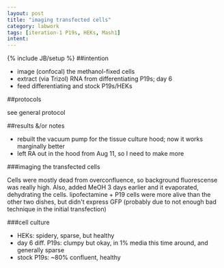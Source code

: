 ```yaml
---
layout: post
title: "imaging transfected cells"
category: labwork
tags: [iteration-1 P19s, HEKs, Mash1]
intent: 
---
```

{% include JB/setup %}
##intention

 * image (confocal) the methanol-fixed cells
 * extract (via Trizol) RNA from differentiating P19s; day 6
 * feed differentiating and stock P19s/HEKs

##protocols

see general protocol

##results &/or notes

 * rebuilt the vacuum pump for the tissue culture hood; now it works marginally better
 * left RA out in the hood from Aug 11, so I need to make more

###imaging the transfected cells

Cells were mostly dead from overconfluence, so background fluorescense was really high.
Also, added MeOH 3 days earlier and it evaporated, dehydrating the cells.
lipofectamine + P19 cells were more alive than the other two dishes, but didn't express GFP (probably due to not enough bad technique in the initial transfection)

###cell culture
 * HEKs: spidery, sparse, but healthy
 * day 6 diff. P19s: clumpy but okay, in 1% media this time around, and generally sparse
 * stock P19s: ~80% confluent, healthy
